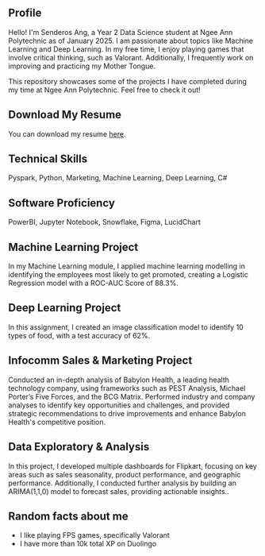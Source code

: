 ## Profile
Hello! I'm Senderos Ang, a Year 2 Data Science student at Ngee Ann Polytechnic as of January 2025. I am passionate about topics like Machine Learning and Deep Learning. In my free time, I enjoy playing games that involve critical thinking, such as Valorant. Additionally, I frequently work on improving and practicing my Mother Tongue. 

This repository showcases some of the projects I have completed during my time at Ngee Ann Polytechnic. Feel free to check it out!

## Download My Resume
You can download my resume [here](Resume.pdf).

## Technical Skills
Pyspark, Python, Marketing, Machine Learning, Deep Learning, C#

## Software Proficiency
PowerBI, Jupyter Notebook, Snowflake, Figma, LucidChart

## Machine Learning Project
In my Machine Learning module, I applied machine learning modelling in identifying the employees most likely to get promoted, creating a Logistic Regression model with a ROC-AUC Score of 88.3%.

## Deep Learning Project
In this assignment, I created an image classification model to identify 10 types of food, with a test accuracy of 62%.

## Infocomm Sales & Marketing Project 
Conducted an in-depth analysis of Babylon Health, a leading health technology company, using frameworks such as PEST Analysis, Michael Porter’s Five Forces, and the BCG Matrix. Performed industry and company analyses to identify key opportunities and challenges, and provided strategic recommendations to drive improvements and enhance Babylon Health's competitive position.

## Data Exploratory & Analysis
In this project, I developed multiple dashboards for Flipkart, focusing on key areas such as sales seasonality, product performance, and geographic performance. Additionally, I conducted further analysis by building an ARIMA(1,1,0) model to forecast sales, providing actionable insights..

## Random facts about me
- I like playing FPS games, specifically Valorant
- I have more than 10k total XP on Duolingo
